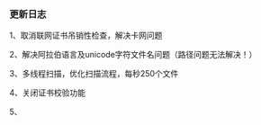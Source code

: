 ### 更新日志

1、取消联网证书吊销性检查，解决卡网问题

2、解决阿拉伯语言及unicode字符文件名问题（路径问题无法解决！）

3、多线程扫描，优化扫描流程，每秒250个文件

4、关闭证书校验功能

5、
